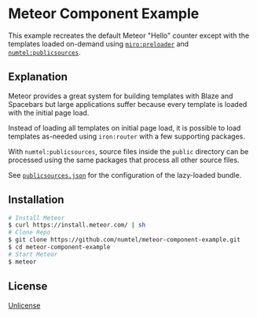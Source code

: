 # Meteor Component Example

This example recreates the default Meteor "Hello" counter except with the templates loaded on-demand using [`miro:preloader`](https://github.com/MiroHibler/meteor-preloader) and [`numtel:publicsources`](https://github.com/numtel/meteor-publicsources).

## Explanation

Meteor provides a great system for building templates with Blaze and Spacebars but large applications suffer because every template is loaded with the initial page load.

Instead of loading all templates on initial page load, it is possible to load templates as-needed using `iron:router` with a few supporting packages.

With `numtel:publicsources`, source files inside the `public` directory can be processed using the same packages that process all other source files.

See [`publicsources.json`](publicsources.json) for the configuration of the lazy-loaded bundle.

## Installation

```bash
# Install Meteor
$ curl https://install.meteor.com/ | sh
# Clone Repo
$ git clone https://github.com/numtel/meteor-component-example.git
$ cd meteor-component-example
# Start Meteor
$ meteor
```

## License

[Unlicense](http://unlicense.org/)
